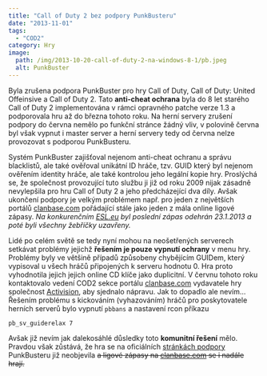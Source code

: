 ```yaml
---
title: "Call of Duty 2 bez podpory PunkBusteru"
date: "2013-11-01"
tags: 
  - "COD2"
category: Hry
image: 
  path: /img/2013-10-20-call-of-duty-2-na-windows-8-1/pb.jpeg
  alt: PunkBuster
---
```


Byla zrušena podpora PunkBuster pro hry Call of Duty, Call of Duty: United Offeinsive a Call of Duty 2. Tato **anti-cheat ochrana** byla do 8 let starého Call of Duty 2 implementována v rámci opravného patche verze 1.3 a podporovala hru až do března tohoto roku. Na herní servery zrušení podpory do června nemělo po funkční stránce žádný vliv, v polovině června byl však vypnut i master server a herní servery tedy od června nelze provozovat s podporou PunkBusteru.

Systém PunkBuster zajišťoval nejenom anti-cheat ochranu a správu blacklistů, ale také ověřoval unikátní ID hráče, tzv. GUID který byl nejenom ověřením identity hráče, ale také kontrolou jeho legální kopie hry. Proslýchá se, že společnost provozující tuto službu ji již od roku 2009 nijak zásadně nevylepšila pro hru Call of Duty 2 a jeho předcházející dva díly. Avšak ukončení podpory je velkým problémem např. pro jeden z největších portálů [clanbase.com](https://clanbase.ggl.com/news.php) pořádající stále jako jeden z mála online ligové zápasy. _Na konkurenčním [ESL.eu](https://www.esl.eu/eu/cod2/news/213387/) byl poslední zápas odehrán 23.1.2013 a poté byli všechny žebříčky uzavřeny._

Lidé po celém světě se tedy nyní mohou na neošetřených serverech setkávat problémy jejichž **řešením je pouze vypnutí ochrany** v menu hry. Problémy byly ve většině případů způsobeny chybějícím GUIDem, který vypisoval u všech hráčů připojených k serveru hodnotu 0. Hra proto vyhodnotila jejich jejich online CD klíče jako duplicitní. V červnu tohoto roku kontaktovalo vedení COD2 sekce portálu [clanbase.com](https://clanbase.com/) vydavatele hry společnost [Activision](https://www.activision.com/), aby sjednalo nápravu. Jak to dopadlo ale nevím... Řešením problému s kickováním (vyhazováním) hráčů pro poskytovatele herních serverů bylo vypnutí `pbbans` a nastavení rcon příkazu 
```console
pb_sv_guiderelax 7
``` 
Avšak již nevím jak dalekosáhlé důsledky toto **komunitní řešení** mělo. Pravdou však zůstává, že hra se na oficiálních [stránkách podpory](https://www.evenbalance.com/index.php?page=support.php) PunkBusteru již neobjevila ~~a ligové zápasy na [clanbase.com](https://clanbase.com/) se i nadále hrají.~~
